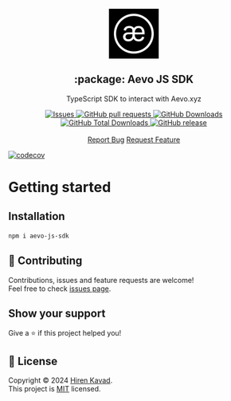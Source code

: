 <p align="center">
 <img width="100px" src="https://raw.githubusercontent.com/hironate/aevo-js-sdk/main/.github/images/aevo.jpeg" align="center" alt=":package: /aevo-js-sdk" />
 <h2 align="center">:package: Aevo JS SDK</h2>
 <p align="center">TypeScript SDK to interact with Aevo.xyz</p>
  <p align="center">
    <a href="https://github.com/hironate/aevo-js-sdk/issues">
      <img alt="Issues" src="https://img.shields.io/github/issues/hironate/aevo-js-sdk?style=flat&color=336791" />
    </a>
    <a href="https://github.com/hironate/aevo-js-sdk/pulls">
      <img alt="GitHub pull requests" src="https://img.shields.io/github/issues-pr/hironate/aevo-js-sdk?style=flat&color=336791" />
    </a>
     <a href="https://github.com/hironate/aevo-js-sdk">
      <img alt="GitHub Downloads" src="https://img.shields.io/npm/dw/aevo-js-sdk?style=flat&color=336791" />
    </a>
    <a href="https://github.com/hironate/aevo-js-sdk">
      <img alt="GitHub Total Downloads" src="https://img.shields.io/npm/dt/aevo-js-sdk?color=336791&label=Total%20downloads" />
    </a>
 <a href="https://github.com/hironate/aevo-js-sdk">
      <img alt="GitHub release" src="https://img.shields.io/github/release/hironate/aevo-js-sdk.svg?style=flat&color=336791" />
    </a>
    <br />
    <br />
  <a href="https://github.com/hironate/aevo-js-sdk/issues/new/choose">Report Bug</a>
  <a href="https://github.com/hironate/aevo-js-sdk/issues/new/choose">Request Feature</a>
  </p>

[![codecov](https://codecov.io/gh/hironate/aevo-js-sdk/branch/main/graph/badge.svg?token=Q9fr548J0D)](https://codecov.io/gh/hironate/aevo-js-sdk)

# Getting started

## Installation

```bash
npm i aevo-js-sdk
```

## 🤝 Contributing

Contributions, issues and feature requests are welcome!<br />Feel free to check [issues page](issues).

## Show your support

Give a ⭐️ if this project helped you!

## 📝 License

Copyright © 2024 [Hiren Kavad](https://github.com/hironate).<br />
This project is [MIT](LICENSE) licensed.
